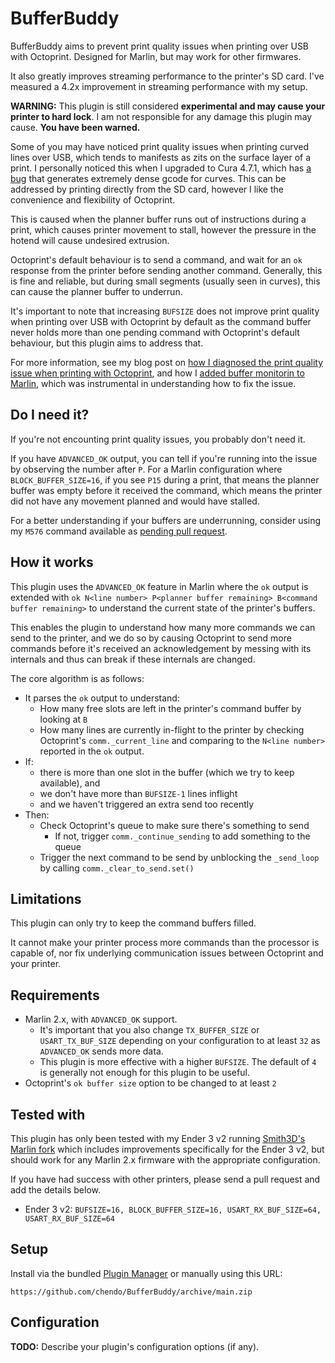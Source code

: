 # BufferBuddy

BufferBuddy aims to prevent print quality issues when printing over USB with Octoprint. Designed for Marlin, but may work for other firmwares.

It also greatly improves streaming performance to the printer's SD card. I've measured a 4.2x improvement in streaming performance with my setup.

**WARNING:** This plugin is still considered **experimental and may cause your printer to hard lock**. I am not responsible for any damage this plugin may cause. **You have been warned.**

Some of you may have noticed print quality issues when printing curved lines over USB, which tends to manifests as zits on the surface layer of a print. I personally noticed this when I upgraded to Cura 4.7.1, which has [a bug](https://github.com/Ultimaker/Cura/issues/8321) that generates extremely dense gcode for curves. This can be addressed by printing directly from the SD card, however I like the convenience and flexibility of Octoprint.

This is caused when the planner buffer runs out of instructions during a print, which causes printer movement to stall, however the pressure in the hotend will cause undesired extrusion.

Octoprint's default behaviour is to send a command, and wait for an `ok` response from the printer before sending another command. Generally, this is fine and reliable, but during small segments (usually seen in curves), this can cause the planner buffer to underrun.

It's important to note that increasing `BUFSIZE` does not improve print quality when printing over USB with Octoprint by default as the command buffer never holds more than one pending command with Octoprint's default behaviour, but this plugin aims to address that.

For more information, see my blog post on [how I diagnosed the print quality issue when printing with Octoprint](https://chen.do/diagnosing-reduced-print-quality-with-octoprint/), and how I [added buffer monitorin to Marlin](https://chen.do/adding-buffer-monitoring-to-marlin/), which was instrumental in understanding how to fix the issue.

## Do I need it?

If you're not encounting print quality issues, you probably don't need it.

If you have `ADVANCED_OK` output, you can tell if you're running into the issue by observing the number after `P`. For a Marlin configuration where `BLOCK_BUFFER_SIZE=16`, if you see `P15` during a print, that means the planner buffer was empty before it received the command, which means the printer did not have any movement planned and would have stalled.

For a better understanding if your buffers are underrunning, consider using my `M576` command available as [pending pull request](https://github.com/MarlinFirmware/Marlin/pull/19674).

## How it works

This plugin uses the `ADVANCED_OK` feature in Marlin where the `ok` output is extended with `ok N<line number> P<planner buffer remaining> B<command buffer remaining>` to understand the current state of the printer's buffers.

This enables the plugin to understand how many more commands we can send to the printer, and we do so by causing Octoprint to send more commands before it's received an acknowledgement by messing with its internals and thus can break if these internals are changed.

The core algorithm is as follows:

* It parses the `ok` output to understand:
    * How many free slots are left in the printer's command buffer by looking at `B`
    * How many lines are currently in-flight to the printer by checking Octoprint's `comm._current_line` and comparing to the `N<line number>` reported in the `ok` output.
* If:
    * there is more than one slot in the buffer (which we try to keep available), and
    * we don't have more than `BUFSIZE-1` lines inflight
    * and we haven't triggered an extra send too recently
* Then:
    * Check Octoprint's queue to make sure there's something to send
        * If not, trigger `comm._continue_sending` to add something to the queue
    * Trigger the next command to be send by unblocking the `_send_loop` by calling `comm._clear_to_send.set()`

## Limitations

This plugin can only try to keep the command buffers filled.

It cannot make your printer process more commands than the processor is capable of, nor fix underlying communication issues between Octoprint and your printer.

## Requirements

* Marlin 2.x, with `ADVANCED_OK` support.
    * It's important that you also change `TX_BUFFER_SIZE` or `USART_TX_BUF_SIZE` depending on your configuration to at least `32` as `ADVANCED_OK` sends more data.
    * This plugin is more effective with a higher `BUFSIZE`. The default of `4` is generally not enough for this plugin to be useful.
* Octoprint's `ok buffer size` option to be changed to at least `2`

## Tested with

This plugin has only been tested with my Ender 3 v2 running [Smith3D's Marlin fork](https://github.com/smith3d/Marlin/tree/bugfix-2.0.x-Smith3D) which includes improvements specifically for the Ender 3 v2, but should work for any Marlin 2.x firmware with the appropriate configuration.

If you have had success with other printers, please send a pull request and add the details below.

* Ender 3 v2: `BUFSIZE=16, BLOCK_BUFFER_SIZE=16, USART_RX_BUF_SIZE=64, USART_RX_BUF_SIZE=64`

## Setup

Install via the bundled [Plugin Manager](https://docs.octoprint.org/en/master/bundledplugins/pluginmanager.html)
or manually using this URL:

    https://github.com/chendo/BufferBuddy/archive/main.zip

## Configuration

**TODO:** Describe your plugin's configuration options (if any).
